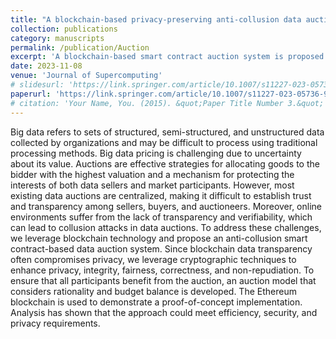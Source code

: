 ```yaml
---
title: "A blockchain-based privacy-preserving anti-collusion data auction mechanism with an off-chain approach"
collection: publications
category: manuscripts
permalink: /publication/Auction
excerpt: 'A blockchain-based smart contract auction system is proposed to make big data trading fair, secure, and private, overcoming trust and collusion issues in centralized auctions.'
date: 2023-11-08
venue: 'Journal of Supercomputing'
# slidesurl: 'https://link.springer.com/article/10.1007/s11227-023-05736-9'
paperurl: 'https://link.springer.com/article/10.1007/s11227-023-05736-9'
# citation: 'Your Name, You. (2015). &quot;Paper Title Number 3.&quot; <i>Journal 1</i>. 1(3).'
---
```


Big data refers to sets of structured, semi-structured, and unstructured data collected by organizations and may be difficult to process using traditional processing methods. Big data pricing is challenging due to uncertainty about its value. Auctions are effective strategies for allocating goods to the bidder with the highest valuation and a mechanism for protecting the interests of both data sellers and market participants. However, most existing data auctions are centralized, making it difficult to establish trust and transparency among sellers, buyers, and auctioneers. Moreover, online environments suffer from the lack of transparency and verifiability, which can lead to collusion attacks in data auctions. To address these challenges, we leverage blockchain technology and propose an anti-collusion smart contract-based data auction system. Since blockchain data transparency often compromises privacy, we leverage cryptographic techniques to enhance privacy, integrity, fairness, correctness, and non-repudiation. To ensure that all participants benefit from the auction, an auction model that considers rationality and budget balance is developed. The Ethereum blockchain is used to demonstrate a proof-of-concept implementation. Analysis has shown that the approach could meet efficiency, security, and privacy requirements.